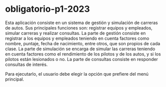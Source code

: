# obligatorio-p1-2023
Esta aplicación consiste en un sistema de gestión y simulación de carreras de autos. Sus principales funciones son: registrar equipos y empleados, simular carreras y realizar consultas.
La parte de gestión consiste en registrar a los equipos y empleados teniendo en cuenta factores como nombre, puntaje, fecha de nacimiento, entre otros, que son propios de cada clase.
La parte de simulación se encarga de simular las carreras teniendo en cuenta factores como el rendimiento de los pilotos y de los autos, y si los pilotos están lesionados o no.
La parte de consultas consiste en responder consultas de interés.

Para ejecutarlo, el usuario debe elegir la opción que prefiere del menú principal.
